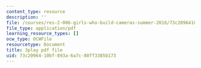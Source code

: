 ```yaml
---
content_type: resource
description: ''
file: /courses/res-2-006-girls-who-build-cameras-summer-2016/73c2096410bf893a6a7c80ff3385b173_fp7wylcPRKM.pdf
file_type: application/pdf
learning_resource_types: []
ocw_type: OCWFile
resourcetype: Document
title: 3play pdf file
uid: 73c20964-10bf-893a-6a7c-80ff3385b173
---
```

